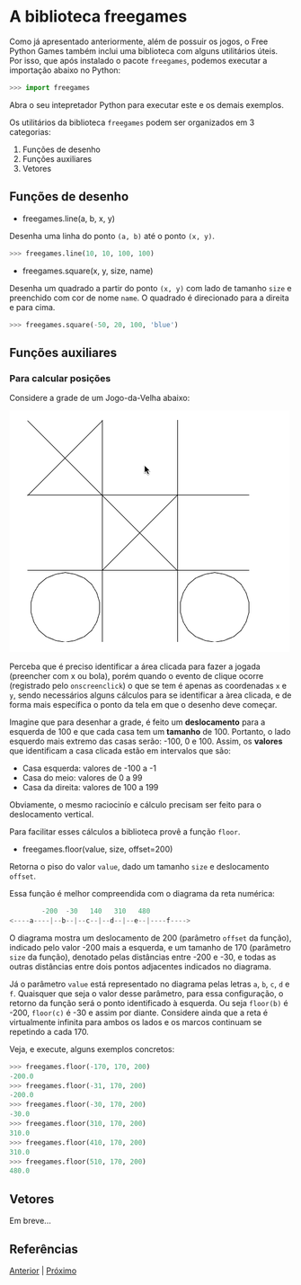 # A biblioteca freegames

Como já apresentado anteriormente, além de possuir os jogos, o Free Python Games
também inclui uma biblioteca com alguns utilitários úteis. Por isso, que após
instalado o pacote `freegames`, podemos executar a importação abaixo no Python:

```python
>>> import freegames
```
 
Abra o seu intepretador Python para executar este e os demais exemplos.

Os utilitários da biblioteca `freegames` podem ser organizados em 3 categorias:
1. Funções de desenho
1. Funções auxiliares
1. Vetores

## Funções de desenho

- freegames.line(a, b, x, y)

Desenha uma linha do ponto `(a, b)` até o ponto `(x, y)`.

```python
>>> freegames.line(10, 10, 100, 100)
```

- freegames.square(x, y, size, name)

Desenha um quadrado a partir do ponto `(x, y)` com lado de tamanho `size` e
preenchido com cor de nome `name`. O quadrado é direcionado para a direita e
para cima.

```python
>>> freegames.square(-50, 20, 100, 'blue')
```

## Funções auxiliares

### Para calcular posições

Considere a grade de um Jogo-da-Velha abaixo:

![Jogo-da-Velha](tictactoe.png "Jogo-da-Velha")

Perceba que é preciso identificar a área clicada para fazer a jogada
(preencher com x ou bola), porém quando o evento de clique ocorre (registrado
pelo `onscreenclick`) o que se tem é apenas as coordenadas `x` e `y`, sendo
necessários alguns cálculos para se identificar a àrea clicada, e de forma mais
específica o ponto da tela em que o desenho deve começar.  

Imagine que para desenhar a grade, é feito um **deslocamento** para a esquerda
de 100 e que cada casa tem um **tamanho** de 100. Portanto, o lado esquerdo mais
extremo das casas serão: -100, 0 e 100. Assim, os **valores** que identificam a 
casa clicada estão em intervalos que são:
- Casa esquerda: valores de -100 a -1
- Casa do meio: valores de 0 a 99
- Casa da direita: valores de 100 a 199

Obviamente, o mesmo raciocinío e cálculo precisam ser feito para o deslocamento
vertical.

Para facilitar esses cálculos a biblioteca provê a função `floor`.

- freegames.floor(value, size, offset=200)

Retorna o piso do valor `value`, dado um tamanho `size` e deslocamento `offset`. 

Essa função é melhor compreendida com o diagrama da reta numérica:

```python
        -200  -30   140   310   480
<----a----|--b--|--c--|--d--|--e--|----f---->
```

O diagrama mostra um deslocamento de 200 (parâmetro `offset` da função), indicado
pelo valor -200 mais a esquerda, e um tamanho de 170 (parâmetro `size` da função),
denotado pelas distâncias entre -200 e -30, e todas as outras  distâncias entre dois 
pontos adjacentes indicados no diagrama. 

Já o parâmetro `value` está representado no diagrama pelas letras `a`, `b`,
`c`, `d` e `f`. Quaisquer que seja o valor desse parâmetro, para essa configuração,
o retorno da função será o ponto identificado à esquerda.
Ou seja `floor(b)` é -200, `floor(c)` é -30 e assim por diante. Considere ainda
que a reta é virtualmente infinita para ambos os lados e os marcos continuam se
repetindo a cada 170.

Veja, e execute, alguns exemplos concretos:

```python
>>> freegames.floor(-170, 170, 200)
-200.0
>>> freegames.floor(-31, 170, 200)
-200.0
>>> freegames.floor(-30, 170, 200)
-30.0
>>> freegames.floor(310, 170, 200)
310.0
>>> freegames.floor(410, 170, 200)
310.0
>>> freegames.floor(510, 170, 200)
480.0
```

## Vetores

Em breve...

## Referências

[Anterior](02_fpg_paint.md) | [Próximo](03_freegames.md)